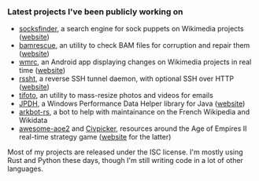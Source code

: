 ### Latest projects I've been publicly working on

* [socksfinder](https://github.com/Arkanosis/socksfinder), a search engine for sock puppets on Wikimedia projects ([website](https://socksfinder.toolforge.org/))
* [bamrescue](https://github.com/Arkanosis/bamrescue), an utility to check BAM files for corruption and repair them ([website](https://bamrescue.arkanosis.net/))
* [wmrc](https://github.com/Arkanosis/wmrc), an Android app displaying changes on Wikimedia projects in real time ([website](https://wmrc.arkanosis.net/))
* [rssht](https://github.com/Arkanosis/rssht), a reverse SSH tunnel daemon, with optional SSH over HTTP ([website](https://rssht.readthedocs.io/))
* [tifoto](https://github.com/Arkanosis/tifoto), an utility to mass-resize photos and videos for emails
* [JPDH](https://github.com/Arkanosis/JPDH), a Windows Performance Data Helper library for Java ([website](https://jpdh.arkanosis.com))
* [arkbot-rs](https://github.com/Arkanosis/arkbot-rs), a bot to help with maintainance on the French Wikipedia and Wikidata
* [awesome-aoe2](https://github.com/Arkanosis/awesome-aoe2) and [Civpicker](https://github.com/ArkanosisNet/aoe2.arkanosis.net/tree/master/civpicker), resources around the Age of Empires II real-time strategy game ([website](https://aoe2.arkanosis.net/civpicker/) for the latter)

Most of my projects are released under the ISC license. I'm mostly using Rust and Python these days, though I'm still writing code in a lot of other languages.
